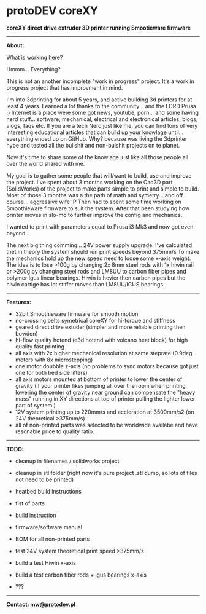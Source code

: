 # protoDEV coreXY
<b>coreXY direct drive extruder 3D printer running Smootieware firmware</b>

-------------------------------------------------------------------------------------------- 

<b>About:</b>
 
 What is working here?
 
 Hmmm... Everything? 
 
 This is not an another incomplete "work in progress" project.
 It's a work in progress project that has improvment in mind.
 
 I'm into 3dprinting for about 5 years, and active building 3d printers for at least 4 years.
 Learned a lot thanks to the community... and the LORD Prusa ;)
 Internet is a place were some got news, youtube, porn...
 and some having nerd stuff... software, mechanical, electrical and electronical articles, blogs, vlogs, faqs etc.
 If you are a tech Nerd just like me, you can find tons of very interesting educational articles that can build up your knowlage until...
 everything ended up on GitHub.
 Why?
 because was living the 3dprinter hype and tested all the bullshit and non-bulshit projects on te planet.
 
 Now it's time to share some of the knowlage just like all those people all over the world shared with me.
 
 My goal is to gather some people that will/want to build, use and improve the project.
 I've spent about 3 months working on the Cad3D part (SolidWorks) of the project to make parts simple to print and simple to build.
 Most of those 3 months was a the path of math and symetry... and off course... aggressive wife :P
 Then had to spent some time working on Smoothieware firmware to suit the system.
 After that been studying how printer moves in slo-mo to further improve the config and mechanics.
 
 I wanted to print with parameters equal to Prusa i3 Mk3 and now got even beyond... 
 
 The next big thing comming... 24V power supply upgrade. 
 I've calculated thet in theory the system should run print speeds beyond 375mm/s
 To make the mechanics hold up the new speed need to loose some x-axis weight.
 The idea is to lose >100g by changing 2x 8mm steel rods with 1x hiwin rail
 or >200g by changing steel rods and LM8UU to carbon fiber pipes and polymer Igus linear bearings.
 Hiwin is hevier then carbon pipes but the hiwin cartige has lot stiffer moves than LM8UU/IGUS bearings.
 
-------------------------------------------------------------------------------------------- 
 
<b>Features:</b>
 
 * 32bit Smoothieware firmware for smooth motion
 * no-crossing belts symetrical coreXY for hi-torque and stiffness
 * geared direct drive extuder (simpler and more reliable printing then bowden)
 * hi-flow quality hotend (e3d hotend with volcano heat block) for high quality fast printing
 * all axis with 2x higher mechanical resolution at same steprate (0.9deg motors with 8x microstepping)
 * one motor doubble z-axis (no problems to sync motors because got just one for both bed side lifters)
 * all axis motors mounted at bottom of printer to lower the center of gravity 
    (if your printer likes jumping all over the room when printing, 
	lowering the center of gravity near ground can compensate the "heavy mass" 
	running in XY directions at top of printer pulling the lighter lower part of system )
 * 12V system printing up to 220mm/s and accleration at 3500mm/s2 (on 24V theoretical >375mm/s)
 * all of non-printed parts was selected to be worldwide availabe and have resonable price to quality ratio.

-------------------------------------------------------------------------------------------- 
 
<b>TODO:</b>
 
 * cleanup in filenames / solidworks project
 
 * cleanup in stl folder (right now it's pure project .stl dump, so lots of files not need to be printed)
 
 * heatbed build instructions
 
 * fist of parts
 
 * build instruction
 
 * firmware/software manual
 
 * BOM for all non-printed parts
 
 * test 24V system theoretical print speed >375mm/s 
 
 * build a test Hiwin x-axis 
 
 * build a test carbon fiber rods + igus bearings x-axis
 
 * ???

--------------------------------------------------------------------------------------------
 
<b>Contact: mw@protodev.pl</b>
 
